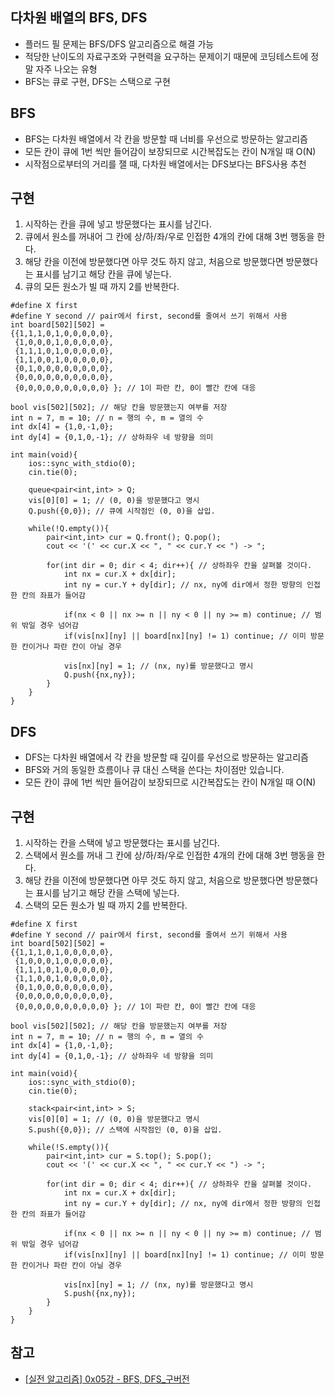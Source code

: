 ## 다차원 배열의 BFS, DFS
-   플러드 필 문제는 BFS/DFS 알고리즘으로 해결 가능
-   적당한 난이도의 자료구조와 구현력을 요구하는 문제이기 때문에 코딩테스트에 정말 자주 나오는 유형
-   BFS는 큐로 구현, DFS는 스택으로 구현

## BFS

-   BFS는 다차원 배열에서 각 칸을 방문할 때 너비를 우선으로 방문하는 알고리즘
-   모든 칸이 큐에 1번 씩만 들어감이 보장되므로 시간복잡도는 칸이 N개일 때 O(N)
-   시작점으로부터의 거리를 잴 때, 다차원 배열에서는 DFS보다는 BFS사용 추천

## 구현

1.  시작하는 칸을 큐에 넣고 방문했다는 표시를 남긴다.
2.  큐에서 원소를 꺼내어 그 칸에 상/하/좌/우로 인접한 4개의 칸에 대해 3번 행동을 한다.
3.  해당 칸을 이전에 방문했다면 아무 것도 하지 않고, 처음으로 방문했다면 방문했다는 표시를 남기고 해당 칸을 큐에 넣는다.
4.  큐의 모든 원소가 빌 때 까지 2를 반복한다.

```
#define X first
#define Y second // pair에서 first, second를 줄여서 쓰기 위해서 사용
int board[502][502] =
{{1,1,1,0,1,0,0,0,0,0},
 {1,0,0,0,1,0,0,0,0,0},
 {1,1,1,0,1,0,0,0,0,0},
 {1,1,0,0,1,0,0,0,0,0},
 {0,1,0,0,0,0,0,0,0,0},
 {0,0,0,0,0,0,0,0,0,0},
 {0,0,0,0,0,0,0,0,0,0} }; // 1이 파란 칸, 0이 빨간 칸에 대응

bool vis[502][502]; // 해당 칸을 방문했는지 여부를 저장
int n = 7, m = 10; // n = 행의 수, m = 열의 수
int dx[4] = {1,0,-1,0};
int dy[4] = {0,1,0,-1}; // 상하좌우 네 방향을 의미

int main(void){
    ios::sync_with_stdio(0);
    cin.tie(0);

    queue<pair<int,int> > Q;
    vis[0][0] = 1; // (0, 0)을 방문했다고 명시
    Q.push({0,0}); // 큐에 시작점인 (0, 0)을 삽입.

    while(!Q.empty()){
        pair<int,int> cur = Q.front(); Q.pop();
        cout << '(' << cur.X << ", " << cur.Y << ") -> ";

        for(int dir = 0; dir < 4; dir++){ // 상하좌우 칸을 살펴볼 것이다.
            int nx = cur.X + dx[dir];
            int ny = cur.Y + dy[dir]; // nx, ny에 dir에서 정한 방향의 인접한 칸의 좌표가 들어감

            if(nx < 0 || nx >= n || ny < 0 || ny >= m) continue; // 범위 밖일 경우 넘어감
            if(vis[nx][ny] || board[nx][ny] != 1) continue; // 이미 방문한 칸이거나 파란 칸이 아닐 경우

            vis[nx][ny] = 1; // (nx, ny)를 방문했다고 명시
            Q.push({nx,ny});
        }
    }
}
```

## DFS

-   DFS는 다차원 배열에서 각 칸을 방문할 때 깊이를 우선으로 방문하는 알고리즘
-   BFS와 거의 동일한 흐름이나 큐 대신 스택을 쓴다는 차이점만 있습니다.
-   모든 칸이 큐에 1번 씩만 들어감이 보장되므로 시간복잡도는 칸이 N개일 때 O(N)

## 구현

1.  시작하는 칸을 스택에 넣고 방문했다는 표시를 남긴다.
2.  스택에서 원소를 꺼내 그 칸에 상/하/좌/우로 인접한 4개의 칸에 대해 3번 행동을 한다.
3.  해당 칸을 이전에 방문했다면 아무 것도 하지 않고, 처음으로 방문했다면 방문했다는 표시를 남기고 해당 칸을 스택에 넣는다.
4.  스택의 모든 원소가 빌 때 까지 2를 반복한다.

```
#define X first
#define Y second // pair에서 first, second를 줄여서 쓰기 위해서 사용
int board[502][502] =
{{1,1,1,0,1,0,0,0,0,0},
 {1,0,0,0,1,0,0,0,0,0},
 {1,1,1,0,1,0,0,0,0,0},
 {1,1,0,0,1,0,0,0,0,0},
 {0,1,0,0,0,0,0,0,0,0},
 {0,0,0,0,0,0,0,0,0,0},
 {0,0,0,0,0,0,0,0,0,0} }; // 1이 파란 칸, 0이 빨간 칸에 대응

bool vis[502][502]; // 해당 칸을 방문했는지 여부를 저장
int n = 7, m = 10; // n = 행의 수, m = 열의 수
int dx[4] = {1,0,-1,0};
int dy[4] = {0,1,0,-1}; // 상하좌우 네 방향을 의미

int main(void){
    ios::sync_with_stdio(0);
    cin.tie(0);

    stack<pair<int,int> > S;
    vis[0][0] = 1; // (0, 0)을 방문했다고 명시
    S.push({0,0}); // 스택에 시작점인 (0, 0)을 삽입.

    while(!S.empty()){
        pair<int,int> cur = S.top(); S.pop();
        cout << '(' << cur.X << ", " << cur.Y << ") -> ";

        for(int dir = 0; dir < 4; dir++){ // 상하좌우 칸을 살펴볼 것이다.
            int nx = cur.X + dx[dir];
            int ny = cur.Y + dy[dir]; // nx, ny에 dir에서 정한 방향의 인접한 칸의 좌표가 들어감

            if(nx < 0 || nx >= n || ny < 0 || ny >= m) continue; // 범위 밖일 경우 넘어감
            if(vis[nx][ny] || board[nx][ny] != 1) continue; // 이미 방문한 칸이거나 파란 칸이 아닐 경우

            vis[nx][ny] = 1; // (nx, ny)를 방문했다고 명시
            S.push({nx,ny});
        }
    }
}
```

## 참고

-   [\[실전 알고리즘\] 0x05강 - BFS, DFS\_구버전](https://blog.encrypted.gg/729?category=773649)